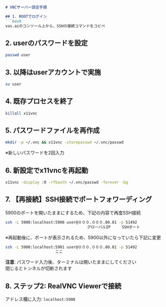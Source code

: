 ```markdown
# VNCサーバー設定手順

## 1. ROOTでログイン
```bash
vas.aiのコンソール上から、SSHの接続コマンドをコピペ
```
## 2. userのパスワードを設定
```bash
passwd user
```

## 3. 以降はuserアカウントで実施
```bash
su user
```

## 4. 既存プロセスを終了
```bash
killall x11vnc
```

## 5. パスワードファイルを再作成
```bash
mkdir -p ~/.vnc && x11vnc -storepasswd ~/.vnc/passwd
```
※新しいパスワードを2回入力

## 6. 新設定でx11vncを再起動
```bash
x11vnc -display :0 -rfbauth ~/.vnc/passwd -forever -bg
```

## 7. 【再接続】SSH接続でポートフォワーディング
5900のポートを開いたままにするため、下記の内容で再度SSH接続
```bash
ssh -L 5900:localhost:5900 user@０００.０００.80.81 -p 51492
                                    グローバルIP     SSHポート
```

※再起動後に、ポートが表示されるため、5900以外になっていたら下記に変更
```bash
ssh -L 5900:localhost:5901 user@０００.０００.80.81 -p 51492
                      ここ
```

**注意**: パスワード入力後、ターミナルは開いたままにしてください  
閉じるとトンネルが切断されます

## 8. ステップ2: RealVNC Viewerで接続
アドレス欄に入力: `localhost:5900`
```
